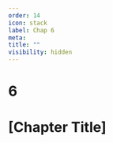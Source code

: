 ```yaml
---
order: 14
icon: stack
label: Chap 6
meta:
title: ""
visibility: hidden
---
```


# 6



# [Chapter Title]
